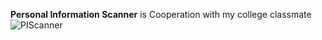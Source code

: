 __Personal Information Scanner__ is Cooperation with my college classmate
![PIScanner](https://drive.google.com/file/d/1iKjWAtfgz89dINRHWHgCgR30bR4xk2OM/view?usp=sharing "UI")
